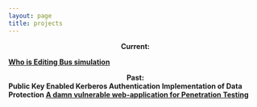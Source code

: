 ```yaml
---
layout: page
title: projects
---
```

<center><b>Current: <b></center>

<a href ="../WhoIsEditing">Who is Editing </a>
<a href="https://github.com/monishappusamy/Notes/tree/master/Operating-Systems/bus_simulation">Bus simulation</a>

<center><b>Past: <b></center>
Public Key Enabled Kerberos Authentication
Implementation of Data Protection
<a href="https://github.com/monishappusamy/h-app">A damn vulnerable web-application for Penetration Testing</a>
